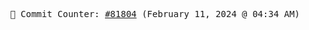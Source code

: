 <p align="center">
    <samp>
        📮 Commit Counter: <a href="https://github.com/Javascript-void0/Javascript-void0/commits/main">#81804</a> (February 11, 2024 @ 04:34 AM)
    </samp>
</p>